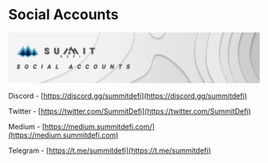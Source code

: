 # Social Accounts

![](<.gitbook/assets/Social Accounts Masthead (1).jpg>)

Discord - [https://discord.gg/summitdefi](https://discord.gg/summitdefi)

Twitter -  [https://twitter.com/SummitDefi](https://twitter.com/SummitDefi)

Medium - [https://medium.summitdefi.com/](https://medium.summitdefi.com)

Telegram - [https://t.me/summitdefi](https://t.me/summitdefi)











